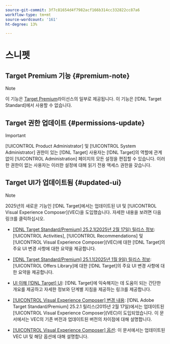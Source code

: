 ```yaml
---
source-git-commit: 3f7c81654d4f7982acf166b314cc332822cc87a6
workflow-type: tm+mt
source-wordcount: '161'
ht-degree: 13%

---
```

# 스니펫

## Target Premium 기능 {#premium-note}

>[!NOTE]
>
>이 기능은 [Target Premium](/help/main/c-intro/intro.md#premium)라이선스의 일부로 제공됩니다. 이 기능은 [!DNL Target Standard]에서 사용할 수 없습니다.

## Target 권한 업데이트 {#permissions-update}

>[!IMPORTANT]
>
>[!UICONTROL Product Administrator] 및 [!UICONTROL System Administrator] 권한이 있는 [!DNL Target] 사용자는 [!DNL Target]의 역할에 관계없이 [!UICONTROL Administration] 페이지의 모든 설정을 편집할 수 있습니다. 이러한 권한이 없는 사용자는 이러한 설정에 대해 읽기 전용 액세스 권한을 갖습니다.

## Target UI가 업데이트됨 {#updated-ui}

>[!NOTE]
>
>2025년의 새로운 기능인 [!DNL Target]에서는 업데이트된 UI 및 [!UICONTROL Visual Experience Composer]&#x200B;(VEC)을 도입했습니다. 자세한 내용을 보려면 다음 링크를 클릭하십시오.
>
>* [[!DNL Target Standard/Premium] 25.2.1(2025년 2월 17일) 릴리스 정보](/help/main/r-release-notes/release-notes-for-previous-releases.md#ui-update-2): [!UICONTROL Activities], [!UICONTROL Recommendations] 및 [!UICONTROL Visual Experience Composer]&#x200B;(VEC)에 대한 [!DNL Target]의 주요 UI 변경 사항에 대한 요약을 제공합니다.
>
>* [[!DNL Target Standard/Premium] 25.1.1(2025년 1월 9일) 릴리스 정보](/help/main/r-release-notes/release-notes-for-previous-releases.md#ui-update-1): [!UICONTROL Offers Library]에 대한 [!DNL Target]의 주요 UI 변경 사항에 대한 요약을 제공합니다.
>
>* [UI 이해 [!DNL Target] UI](/help/main/c-intro/understand-the-target-ui.md): [!DNL Target]에 익숙해지는 데 도움이 되는 간단한 개요를 제공하고 자세한 정보와 단계별 지침을 제공하는 링크를 제공합니다.
>
>* [[!UICONTROL Visual Experience Composer] 변경 내용](/help/main/c-experiences/c-visual-experience-composer/vec-changes.md): [!DNL Adobe Target Standard/Premium] 25.2.1 릴리스(2015년 2월 17일)에서는 업데이트된 [!UICONTROL Visual Experience Composer]&#x200B;(VEC)이 도입되었습니다. 이 문서에서는 VEC의 기존 버전과 업데이트된 버전의 차이점에 대해 설명합니다.
>
>* [[!UICONTROL Visual Experience Composer] 옵션](/help/main/c-experiences/c-visual-experience-composer/viztarget-options.md): 이 문서에서는 업데이트된 VEC UI 및 해당 옵션에 대해 설명합니다.


